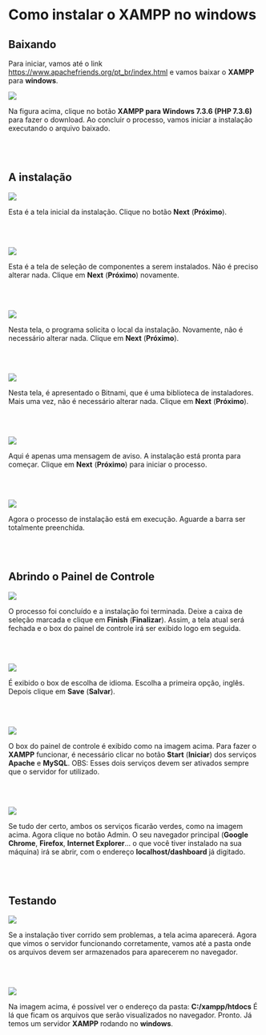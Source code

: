 # Como instalar o XAMPP no windows #

## Baixando ##

Para iniciar, vamos até o link https://www.apachefriends.org/pt_br/index.html e vamos baixar o **XAMPP** para **windows**.

![](/assets/images/xampp_01.png)

Na figura acima, clique no botão **XAMPP para Windows 7.3.6 (PHP 7.3.6)** para fazer o download. Ao concluir o processo, vamos iniciar a instalação executando o arquivo baixado.

<br><br>

## A instalação ##

![](/assets/images/xampp_02.png)

Esta é a tela inicial da instalação. Clique no botão **Next** (**Próximo**).

<br><br>

![](/assets/images/xampp_03.png)

Esta é a tela de seleção de componentes a serem instalados. Não é preciso alterar nada. Clique em **Next** (**Próximo**) novamente.

<br><br>

![](/assets/images/xampp_04.png)

Nesta tela, o programa solicita o local da instalação. Novamente, não é necessário alterar nada. Clique em **Next** (**Próximo**).

<br><br>

![](/assets/images/xampp_05.png)

Nesta tela, é apresentado o Bitnami, que é uma biblioteca de instaladores. Mais uma vez, não é necessário alterar nada. Clique em **Next** (**Próximo**).

<br><br>

![](/assets/images/xampp_06.png)

Aqui é apenas uma mensagem de aviso. A instalação está pronta para começar. Clique em **Next** (**Próximo**) para iniciar o processo.

<br><br>

![](/assets/images/xampp_07.png)

Agora o processo de instalação está em execução. Aguarde a barra ser totalmente preenchida.

<br><br>

## Abrindo o Painel de Controle ##

![](/assets/images/xampp_08.png)

O processo foi concluído e a instalação foi terminada. Deixe a caixa de seleção marcada e clique em **Finish** (**Finalizar**). Assim, a tela atual será fechada e o box do painel de controle irá ser exibido logo em seguida.

<br><br>

![](/assets/images/xampp_09.png)

É exibido o box de escolha de idioma. Escolha a primeira opção, inglês. Depois clique em **Save** (**Salvar**).

<br><br>

![](/assets/images/xampp_10.png)

O box do painel de controle é exibido como na imagem acima. Para fazer o **XAMPP** funcionar, é necessário clicar no botão **Start** (**Iniciar**) dos serviços **Apache** e **MySQL**.
OBS: Esses dois serviços devem ser ativados sempre que o servidor for utilizado.

<br><br>

![](/assets/images/xampp_11.png)

Se tudo der certo, ambos os serviços ficarão verdes, como na imagem acima. Agora clique no botão Admin. O seu navegador principal (**Google Chrome**, **Firefox**, **Internet Explorer**... o que você tiver instalado na sua máquina) irá se abrir, com o endereço **localhost/dashboard** já digitado.

<br><br>

## Testando ##

![](/assets/images/xampp_12.png)

Se a instalação tiver corrido sem problemas, a tela acima aparecerá. Agora que vimos o servidor funcionando corretamente, vamos até a pasta onde os arquivos devem ser armazenados para aparecerem no navegador.

<br><br>

![](/assets/images/xampp_13.png)

Na imagem acima, é possível ver o endereço da pasta: **C:/xampp/htdocs**
É lá que ficam os arquivos que serão visualizados no navegador.
Pronto. Já temos um servidor **XAMPP** rodando no **windows**.

<br><br>